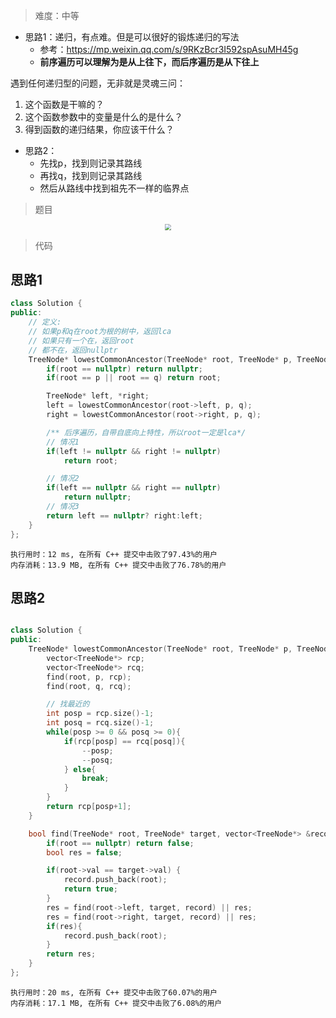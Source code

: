 > 难度：中等
- 思路1：递归，有点难。但是可以很好的锻炼递归的写法
  - 参考：https://mp.weixin.qq.com/s/9RKzBcr3I592spAsuMH45g
  - **前序遍历可以理解为是从上往下，而后序遍历是从下往上**

遇到任何递归型的问题，无非就是灵魂三问：
1. 这个函数是干嘛的？
2. 这个函数参数中的变量是什么的是什么？
3. 得到函数的递归结果，你应该干什么？


- 思路2：
  - 先找p，找到则记录其路线
  - 再找q，找到则记录其路线
  - 然后从路线中找到祖先不一样的临界点


> 题目
<div align="center" style="zoom:60%"><img src="./pic/236-1.png"></div>


> 代码
## 思路1
```cpp
class Solution {
public:
    // 定义:
    // 如果p和q在root为根的树中，返回lca
    // 如果只有一个在，返回root
    // 都不在，返回nullptr
    TreeNode* lowestCommonAncestor(TreeNode* root, TreeNode* p, TreeNode* q) {
        if(root == nullptr) return nullptr;
        if(root == p || root == q) return root;

        TreeNode* left, *right;
        left = lowestCommonAncestor(root->left, p, q);
        right = lowestCommonAncestor(root->right, p, q);

        /** 后序遍历，自带自底向上特性，所以root一定是lca*/
        // 情况1
        if(left != nullptr && right != nullptr)
            return root;

        // 情况2
        if(left == nullptr && right == nullptr)
            return nullptr;
        // 情况3
        return left == nullptr? right:left;
    }
};
```

```
执行用时：12 ms, 在所有 C++ 提交中击败了97.43%的用户
内存消耗：13.9 MB, 在所有 C++ 提交中击败了76.78%的用户
```

## 思路2
```cpp

class Solution {
public:
    TreeNode* lowestCommonAncestor(TreeNode* root, TreeNode* p, TreeNode* q) {
        vector<TreeNode*> rcp;
        vector<TreeNode*> rcq;
        find(root, p, rcp);
        find(root, q, rcq);

        // 找最近的
        int posp = rcp.size()-1;
        int posq = rcq.size()-1;
        while(posp >= 0 && posq >= 0){
            if(rcp[posp] == rcq[posq]){
                --posp;
                --posq;
            } else{
                break;
            }
        }
        return rcp[posp+1];
    }

    bool find(TreeNode* root, TreeNode* target, vector<TreeNode*> &record){
        if(root == nullptr) return false;
        bool res = false;

        if(root->val == target->val) {
            record.push_back(root);
            return true;
        }
        res = find(root->left, target, record) || res;
        res = find(root->right, target, record) || res;
        if(res){
            record.push_back(root);
        }
        return res;
    }
};
```

```
执行用时：20 ms, 在所有 C++ 提交中击败了60.07%的用户
内存消耗：17.1 MB, 在所有 C++ 提交中击败了6.08%的用户
```